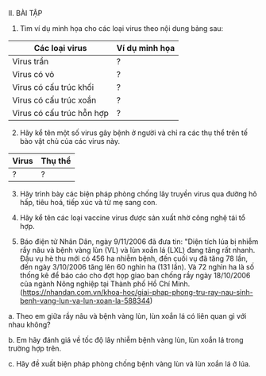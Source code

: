 II. BÀI TẬP

1. Tìm ví dụ minh họa cho các loại virus theo nội dung bảng sau:

Các loại virus | Ví dụ minh họa
--- | ---
Virus trần | ?
Virus có vỏ | ?
Virus có cấu trúc khối | ?
Virus có cấu trúc xoắn | ?
Virus có cấu trúc hỗn hợp | ?

2. Hãy kể tên một số virus gây bệnh ở người và chỉ ra các thụ thể trên tế bào vật chủ của các virus này.

Virus | Thụ thể
--- | ---
? | ?

3. Hãy trình bày các biện pháp phòng chống lây truyền virus qua đường hô hấp, tiêu hoá, tiếp xúc và từ mẹ sang con.

4. Hãy kể tên các loại vaccine virus được sản xuất nhờ công nghệ tái tổ hợp.

5. Báo điện tử Nhân Dân, ngày 9/11/2006 đã đưa tin: "Diện tích lúa bị nhiễm rầy nâu và bệnh vàng lùn (VL) và lùn xoắn lá (LXL) đang tăng rất nhanh. Đầu vụ hè thu mới có 456 ha nhiễm bệnh, đến cuối vụ đã tăng 78 lần, đến ngày 3/10/2006 tăng lên 60 nghìn ha (131 lần). Và 72 nghìn ha là số thống kê để báo cáo cho đợt họp giao ban chống rầy ngày 18/10/2006 của ngành Nông nghiệp tại Thành phố Hồ Chí Minh. (https://nhandan.com.vn/khoa-hoc/giai-phap-phong-tru-ray-nau-sinh-benh-vang-lun-va-lun-xoan-la-588344)

a. Theo em giữa rầy nâu và bệnh vàng lùn, lùn xoắn lá có liên quan gì với nhau không?

b. Em hãy đánh giá về tốc độ lây nhiễm bệnh vàng lùn, lùn xoắn lá trong trường hợp trên.

c. Hãy đề xuất biện pháp phòng chống bệnh vàng lùn và lùn xoắn lá ở lúa.